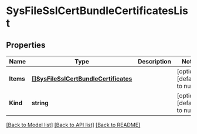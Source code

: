 # SysFileSslCertBundleCertificatesList

## Properties
Name | Type | Description | Notes
------------ | ------------- | ------------- | -------------
**Items** | [**[]SysFileSslCertBundleCertificates**](sys_file_sslCert_bundleCertificates.md) |  | [optional] [default to null]
**Kind** | **string** |  | [optional] [default to null]

[[Back to Model list]](../README.md#documentation-for-models) [[Back to API list]](../README.md#documentation-for-api-endpoints) [[Back to README]](../README.md)


